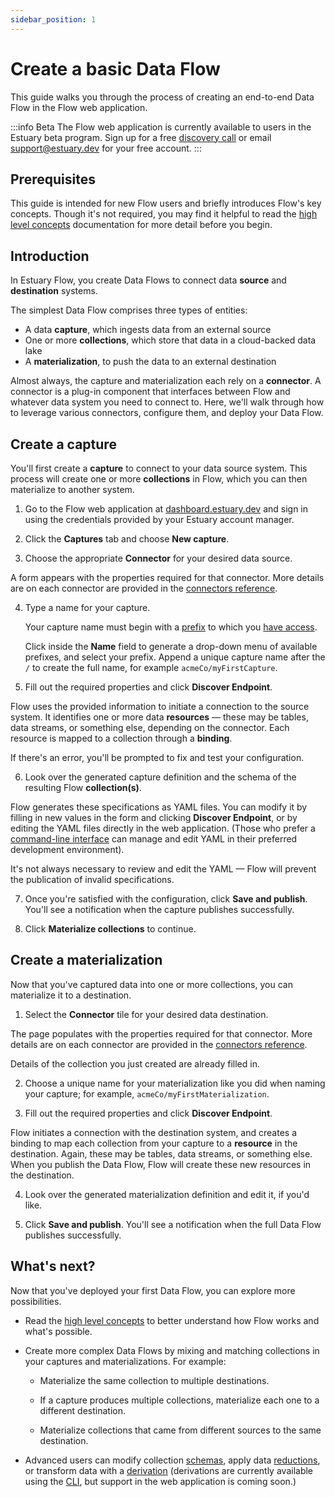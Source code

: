 ```yaml
---
sidebar_position: 1
---
```

# Create a basic Data Flow

This guide walks you through the process of creating an end-to-end Data Flow in the
Flow web application.

:::info Beta
The Flow web application is currently available to users in the Estuary beta program. Sign up for a free [discovery call](https://go.estuary.dev/sign-up)
or email support@estuary.dev for your free account.
:::

## Prerequisites

This guide is intended for new Flow users and briefly introduces Flow's key concepts.
Though it's not required, you may find it helpful to read
the [high level concepts](../concepts/README.md#essential-concepts) documentation for more detail before you begin.

## Introduction

In Estuary Flow, you create Data Flows to connect data **source** and **destination** systems.

The simplest Data Flow comprises three types of entities:

* A data **capture**, which ingests data from an external source
* One or more **collections**, which store that data in a cloud-backed data lake
* A **materialization**, to push the data to an external destination

Almost always, the capture and materialization each rely on a **connector**.
A connector is a plug-in component that interfaces between Flow and whatever data system you need to connect to.
Here, we'll walk through how to leverage various connectors, configure them, and deploy your Data Flow.

## Create a capture

You'll first create a **capture** to connect to your data source system.
This process will create one or more **collections** in Flow, which you can then materialize to another system.

1. Go to the Flow web application at [dashboard.estuary.dev](https://dashboard.estuary.dev/) and sign in using the
credentials provided by your Estuary account manager.

2. Click the **Captures** tab and choose **New capture**.

3. Choose the appropriate **Connector** for your desired data source.

  A form appears with the properties required for that connector.
  More details are on each connector are provided in the [connectors reference](../reference/Connectors/capture-connectors/README.md).

4. Type a name for your capture.

   Your capture name must begin with a [prefix](../concepts/catalogs.md#namespace) to which you [have access](../reference/authentication.md).

    Click inside the **Name** field to generate a drop-down menu of available prefixes, and select your prefix.
    Append a unique capture name after the `/` to create the full name, for example `acmeCo/myFirstCapture`.

5. Fill out the required properties and click **Discover Endpoint**.

  Flow uses the provided information to initiate a connection to the source system.
  It identifies one or more data **resources** — these may be tables, data streams, or something else, depending on the connector. Each resource is mapped to a collection through a **binding**.

  If there's an error, you'll be prompted to fix and test your configuration.

6. Look over the generated capture definition and the schema of the resulting Flow **collection(s)**.

  Flow generates these specifications as YAML files.
  You can modify it by filling in new values in the form and clicking **Discover Endpoint**,
  or by editing the YAML files directly in the web application.
  (Those who prefer a [command-line interface](../concepts/flowctl.md) can manage and edit YAML in their preferred development environment).

  It's not always necessary to review and edit the YAML — Flow will prevent the publication of invalid specifications.

7. Once you're satisfied with the configuration, click **Save and publish**. You'll see a notification when the capture publishes successfully.

8. Click **Materialize collections** to continue.

## Create a materialization

Now that you've captured data into one or more collections, you can materialize it to a destination.


1. Select the **Connector** tile for your desired data destination.

  The page populates with the properties required for that connector.
  More details are on each connector are provided in the [connectors reference](../reference/Connectors/materialization-connectors/README.md).

  Details of the collection you just created are already filled in.

2.  Choose a unique name for your materialization like you did when naming your capture; for example, `acmeCo/myFirstMaterialization`.

3. Fill out the required properties and click **Discover Endpoint**.

  Flow initiates a connection with the destination system, and creates a binding to map each collection from your capture to a **resource** in the destination.
  Again, these may be tables, data streams, or something else.
  When you publish the Data Flow, Flow will create these new resources in the destination.

4. Look over the generated materialization definition and edit it, if you'd like.

5. Click **Save and publish**. You'll see a notification when the full Data Flow publishes successfully.

## What's next?

Now that you've deployed your first Data Flow, you can explore more possibilities.

* Read the [high level concepts](../concepts/README.md) to better understand how Flow works and what's possible.

* Create more complex Data Flows by mixing and matching collections in your captures and materializations. For example:

   * Materialize the same collection to multiple destinations.

   * If a capture produces multiple collections, materialize each one to a different destination.

   * Materialize collections that came from different sources to the same destination.

* Advanced users can modify collection [schemas](../concepts/schemas.md), apply data [reductions](../concepts/schemas.md#reductions),
or transform data with a [derivation](../concepts/derivations.md)
(derivations are currently available using the [CLI](../concepts/flowctl.md),
but support in the web application is coming soon.)
